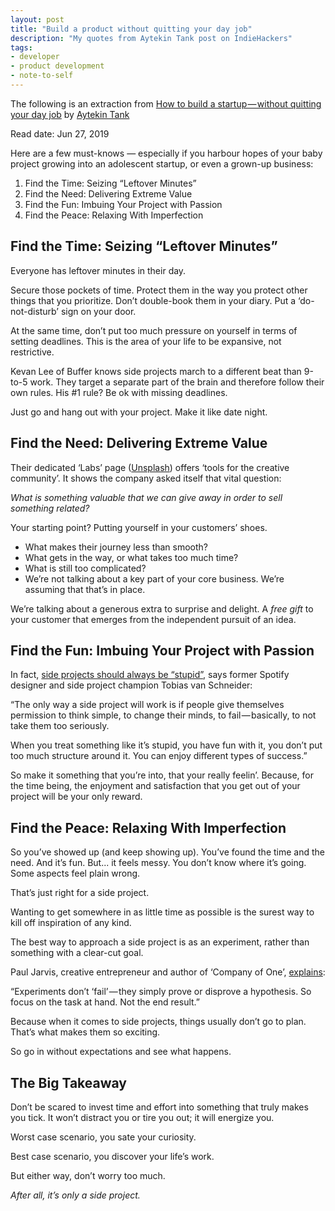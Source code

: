 ```yaml
---
layout: post
title: "Build a product without quitting your day job"
description: "My quotes from Aytekin Tank post on IndieHackers"
tags:
- developer
- product development
- note-to-self
---
```


The following is an extraction from [How to build a startup — without quitting your day job](https://www.indiehackers.com/article/how-to-build-a-startup-without-quitting-your-day-job-f7697df2d7) by [Aytekin Tank](https://www.indiehackers.com/aytekin)

Read date: Jun 27, 2019

Here are a few must-knows — especially if you harbour hopes of your baby project growing into an adolescent startup, or even a grown-up business:

1. Find the Time: Seizing “Leftover Minutes”
2. Find the Need: Delivering Extreme Value
3. Find the Fun: Imbuing Your Project with Passion
4. Find the Peace: Relaxing With Imperfection

## Find the Time: Seizing “Leftover Minutes”

Everyone has leftover minutes in their day.

Secure those pockets of time. Protect them in the way you protect other things that you prioritize. Don’t double-book them in your diary. Put a ‘do-not-disturb’ sign on your door.

At the same time, don’t put too much pressure on yourself in terms of setting deadlines. This is the area of your life to be expansive, not restrictive.

Kevan Lee of Buffer knows side projects march to a different beat than 9-to-5 work. They target a separate part of the brain and therefore follow their own rules. His #1 rule? Be ok with missing deadlines.

Just go and hang out with your project. Make it like date night.

## Find the Need: Delivering Extreme Value

Their dedicated ‘Labs’ page ([Unsplash](https://unsplash.com/)) offers ‘tools for the creative community’. It shows the company asked itself that vital question:

*What is something valuable that we can give away in order to sell something related?*

Your starting point? Putting yourself in your customers’ shoes.

* What makes their journey less than smooth?
* What gets in the way, or what takes too much time?
* What is still too complicated?
* We’re not talking about a key part of your core business. We’re assuming that that’s in place.

We’re talking about a generous extra to surprise and delight. A *free gift* to your customer that emerges from the independent pursuit of an idea.

## Find the Fun: Imbuing Your Project with Passion

In fact, [side projects should always be “stupid”](https://www.fastcompany.com/3032394/spotifys-design-lead-on-why-side-projects-should-be-stupid), says former Spotify designer and side project champion Tobias van Schneider:

“The only way a side project will work is if people give themselves permission to think simple, to change their minds, to fail — basically, to not take them too seriously.

When you treat something like it’s stupid, you have fun with it, you don’t put too much structure around it. You can enjoy different types of success.”

So make it something that you’re into, that your really feelin’. Because, for the time being, the enjoyment and satisfaction that you get out of your project will be your only reward.

## Find the Peace: Relaxing With Imperfection

So you’ve showed up (and keep showing up). You’ve found the time and the need. And it’s fun. But... it feels messy. You don’t know where it’s going. Some aspects feel plain wrong.

That’s just right for a side project.

Wanting to get somewhere in as little time as possible is the surest way to kill off inspiration of any kind.

The best way to approach a side project is as an experiment, rather than something with a clear-cut goal.

Paul Jarvis, creative entrepreneur and author of ‘Company of One’, [explains](http://99u.com/articles/17297/make-your-side-projects-wildly-succesful-treat-them-as-experiments):

“Experiments don’t ‘fail’ — they simply prove or disprove a hypothesis. So focus on the task at hand. Not the end result.”

Because when it comes to side projects, things usually don’t go to plan. That’s what makes them so exciting.

So go in without expectations and see what happens.

## The Big Takeaway

Don’t be scared to invest time and effort into something that truly makes you tick. It won’t distract you or tire you out; it will energize you.

Worst case scenario, you sate your curiosity.

Best case scenario, you discover your life’s work.

But either way, don’t worry too much.

*After all, it’s only a side project.*
